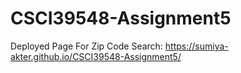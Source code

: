 # CSCI39548-Assignment5
Deployed Page For Zip Code Search: https://sumiya-akter.github.io/CSCI39548-Assignment5/
